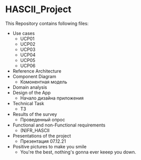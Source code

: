 # HASCII_Project
This Repository contains following files:
* Use cases
  * UCP01 
  * UCP02
  * UCP03
  * UCP04
  * UCP05
  * UCP06
* Reference Architecture
* Component Diagram
  * Комонентная модель
* Domain analysis
* Design of the App
  * Начало дизайна приложения
* Technical Task
  * ТЗ
* Results of the survey
  * Проведенный опрос
* Functional and non-Functional requirements
  * (N)FR_HASCII
* Presentations of the project
  * Презентация 07.12.21
* Positive pictures to make you smile
  * You're the best, nothing's gonna ever keeep you down.
